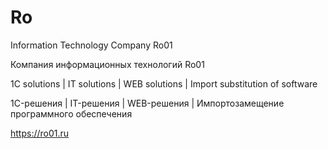 # Ro
Information Technology Company Ro01

Компания информационных технологий Ro01

1C solutions | IT solutions | WEB solutions | Import substitution of software

1C-решения | IT-решения | WEB-решения | Импортозамещение программного обеспечения

https://ro01.ru
